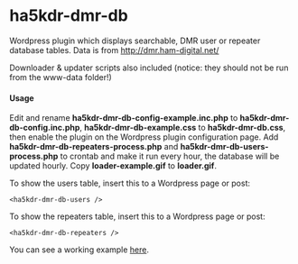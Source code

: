 ha5kdr-dmr-db
=============

Wordpress plugin which displays searchable, DMR user or repeater database tables.
Data is from http://dmr.ham-digital.net/

Downloader & updater scripts also included (notice: they should not be run from the www-data folder!)

#### Usage

Edit and rename **ha5kdr-dmr-db-config-example.inc.php** to **ha5kdr-dmr-db-config.inc.php**,
**ha5kdr-dmr-db-example.css** to **ha5kdr-dmr-db.css**, then enable the plugin on the
Wordpress plugin configuration page. Add **ha5kdr-dmr-db-repeaters-process.php** and
**ha5kdr-dmr-db-users-process.php** to crontab and make it run every hour, the database will
be updated hourly. Copy **loader-example.gif** to **loader.gif**.

To show the users table, insert this to a Wordpress page or post:

```
<ha5kdr-dmr-db-users />
```

To show the repeaters table, insert this to a Wordpress page or post:

```
<ha5kdr-dmr-db-repeaters />
```

You can see a working example [here](http://www.ha5kdr.hu/projektek/dmr/db).
